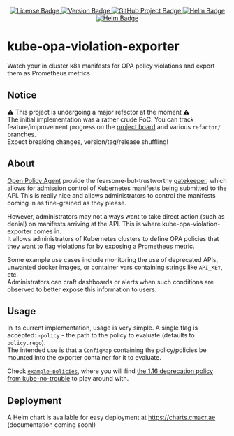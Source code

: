<p align="center">
  <a href="https://github.com/cmacrae/kube-opa-violation-exporter/blob/master/LICENSE">
    <img src="https://img.shields.io/github/license/cmacrae/kube-opa-violation-exporter.svg?color=a6dcef" alt="License Badge">
  </a>
  <a href="https://github.com/cmacrae/kube-opa-violation-exporter/compare/v1.0.0...HEAD">
    <img src="https://img.shields.io/github/commits-since/cmacrae/kube-opa-violation-exporter/latest.svg?color=ea907a" alt="Version Badge">
  </a>
  <a href="https://github.com/cmacrae/kube-opa-violation-exporter/projects/1">
    <img src="https://img.shields.io/badge/Project-tasks-7fdbda.svg?logo=trello" alt="GitHub Project Badge">
  </a>
  <a href="https://hub.docker.com/r/cmacrae/kube-opa-violation-exporter">
    <img src="https://img.shields.io/badge/docker-image-2496ED.svg?logo=Docker" alt="Helm Badge">
  </a>
  <a href="https://charts.cmacr.ae/#kube-opa-violation-exporter">
    <img src="https://img.shields.io/badge/helm-chart-277A9F.svg?logo=Helm" alt="Helm Badge">
  </a>
</p>

# kube-opa-violation-exporter
Watch your in cluster k8s manifests for OPA policy violations and export them as Prometheus metrics

## Notice
⚠️ This project is undergoing a major refactor at the moment ⚠️  
The initial implementation was a rather crude PoC. You can track feature/improvement progress on the [project board](https://github.com/cmacrae/kube-opa-violation-exporter/projects/1) and various `refactor/` branches.  
Expect breaking changes, version/tag/release shuffling!

## About
[Open Policy Agent](https://www.openpolicyagent.org/) provide the fearsome-but-trustworthy  [gatekeeper](https://github.com/open-policy-agent/gatekeeper), which
allows for [admission control](https://www.openpolicyagent.org/docs/latest/kubernetes-introduction/#how-does-it-work-with-plain-opa-and-kube-mgmt) of Kubernetes
manifests being submitted to the API. This is really nice and allows administrators to control the manifests coming in as fine-grained as they please.  

However, administrators may not always want to take direct action (such as denial) on manifests arriving at the API. This is where kube-opa-violation-exporter comes in.  
It allows administrators of Kubernetes clusters to define OPA policies that they want to flag violations for by exposing a [Prometheus](https://prometheus.io/) metric.  

Some example use cases include monitoring the use of deprecated APIs, unwanted docker images, or container vars containing strings like `API_KEY`, etc.  
Administrators can craft dashboards or alerts when such conditions are observed to better expose this information to users.

## Usage
In its current implementation, usage is very simple. A single flag is accepted: `-policy` - the path to the policy to evaluate (defaults to `policy.rego`).  
The intended use is that a `ConfigMap` containing the policy/policies be mounted into the exporter container for it to evaluate.

Check [`example-policies`](example-policies), where you will find [the 1.16 deprecation policy from kube-no-trouble](https://github.com/doitintl/kube-no-trouble/blob/master/rules/deprecated-1-16.rego) to play around with.  


## Deployment
A Helm chart is available for easy deployment at https://charts.cmacr.ae (documentation coming soon!)
